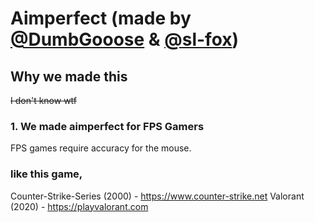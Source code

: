 # Aimperfect (made by <a href="https://github.com/DumbGooose">@DumbGooose</a> & <a href="https://github.com/sl-fox">@sl-fox</a>)
## Why we made this
~~I don't know wtf~~
### 1. We made aimperfect for FPS Gamers
FPS games require accuracy for the mouse.
### like this game,
  Counter-Strike-Series (2000) - https://www.counter-strike.net
  Valorant (2020) - https://playvalorant.com
  
